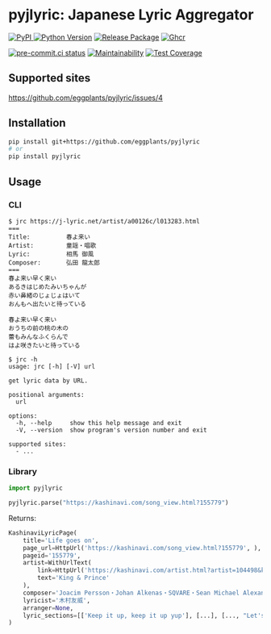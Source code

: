 # pyjlyric: Japanese Lyric Aggregator

[![PyPI](
  <https://img.shields.io/pypi/v/pyjlyric?color=blue>
  ) ![Python Version](
  <https://img.shields.io/pypi/pyversions/pyjlyric>
  )](
  <https://pypi.org/project/pyjlyric/>
) [![Release Package](
  <https://github.com/eggplants/pyjlyric/actions/workflows/release.yml/badge.svg>
  )](
  <https://github.com/eggplants/pyjlyric/actions/workflows/release.yml>
) [![Ghcr](
  <https://ghcr-badge.deta.dev/eggplants/pyjlyric/size>
  )](
  <https://github.com/eggplants/pyjlyric/pkgs/container/pyjlyric/74193340?tag=latest>
)

[![pre-commit.ci status](
  <https://results.pre-commit.ci/badge/github/eggplants/pyjlyric/master.svg>
  )](
  <https://results.pre-commit.ci/latest/github/eggplants/pyjlyric/master>
) [![Maintainability](
  <https://api.codeclimate.com/v1/badges/efdc16e97af8b8914ce9/maintainability>
  )](
  <https://codeclimate.com/github/eggplants/pyjlyric/maintainability>
) [![Test Coverage](
  <https://api.codeclimate.com/v1/badges/efdc16e97af8b8914ce9/test_coverage>
  )](
  <https://codeclimate.com/github/eggplants/pyjlyric/test_coverage>
)

## Supported sites

<https://github.com/eggplants/pyjlyric/issues/4>

## Installation

```sh
pip install git+https://github.com/eggplants/pyjlyric
# or
pip install pyjlyric
```

## Usage

### CLI

```shellsession
$ jrc https://j-lyric.net/artist/a00126c/l013283.html
===
Title:          春よ来い
Artist:         童謡・唱歌
Lyric:          相馬 御風
Composer:       弘田 龍太郎
===
春よ来い早く来い
あるきはじめたみいちゃんが
赤い鼻緒のじょじょはいて
おんもへ出たいと待っている

春よ来い早く来い
おうちの前の桃の木の
蕾もみんなふくらんで
はよ咲きたいと待っている
```

```shellsession
$ jrc -h
usage: jrc [-h] [-V] url

get lyric data by URL.

positional arguments:
  url

options:
  -h, --help     show this help message and exit
  -V, --version  show program's version number and exit

supported sites:
  - ...
```

### Library

```python
import pyjlyric

pyjlyric.parse("https://kashinavi.com/song_view.html?155779")
```

Returns:

```python
KashinaviLyricPage(
    title='Life goes on',
    page_url=HttpUrl('https://kashinavi.com/song_view.html?155779', ),
    pageid='155779',
    artist=WithUrlText(
        link=HttpUrl('https://kashinavi.com/artist.html?artist=104498&kashu=King+%26+Prince&start=1', ),
        text='King & Prince'
    ),
    composer='Joacim Persson・Johan Alkenas・SQVARE・Sean Michael Alexander',
    lyricist='木村友威',
    arranger=None,
    lyric_sections=[['Keep it up, keep it up yup'], [...], [..., "Let's live it up"]]
)
```
